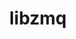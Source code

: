 ---
title: "libzmq"
layout: cache
categories: [package, develop-2023-10-01]
meta: {"versions": ["4.3.4"], "compilers": ["cce@=15.0.1", "gcc@=11.1.0", "gcc@=7.3.1", "gcc@=7.5.0", "oneapi@=2023.2.0"], "oss": ["amzn2", "rhel8", "ubuntu18.04", "ubuntu20.04"], "platforms": ["linux"], "targets": ["aarch64", "neoverse_n1", "ppc64le", "x86_64", "x86_64_v3", "zen4"], "stacks": ["aws-isc", "aws-isc-aarch64", "data-vis-sdk", "e4s", "e4s-cray-rhel", "e4s-oneapi", "e4s-power", "radiuss", "root"], "num_specs": 8, "num_specs_by_stack": {"root": 8, "aws-isc-aarch64": 2, "aws-isc": 1, "e4s-cray-rhel": 1, "data-vis-sdk": 1, "e4s": 1, "radiuss": 1, "e4s-power": 1, "e4s-oneapi": 1}}
spec_details: [{"hash": "4osu7fdzzrsq57cc2ljyyirllgw57wi3", "compiler": "gcc@=7.3.1", "versions": ["4.3.4"], "os": "amzn2", "platform": "linux", "target": "aarch64", "variants": ["build_system=autotools", "~docs", "~drafts", "+libbsd", "+libsodium", "~libunwind", "patches=310b8aa,e15a8bf,edca864"], "stacks": ["root", "aws-isc-aarch64"], "size": "-", "tarball": "https://binaries.spack.io/releases/develop-2023-10-01/build_cache/linux-amzn2-aarch64/gcc-7.3.1/libzmq-4.3.4/linux-amzn2-aarch64-gcc-7.3.1-libzmq-4.3.4-4osu7fdzzrsq57cc2ljyyirllgw57wi3.spack"}, {"hash": "xjnyeobrpuriha7fdioowtc5rjpqqcxf", "compiler": "gcc@=7.3.1", "versions": ["4.3.4"], "os": "amzn2", "platform": "linux", "target": "neoverse_n1", "variants": ["build_system=autotools", "~docs", "~drafts", "+libbsd", "+libsodium", "~libunwind", "patches=310b8aa,e15a8bf,edca864"], "stacks": ["root", "aws-isc-aarch64"], "size": "-", "tarball": "https://binaries.spack.io/releases/develop-2023-10-01/build_cache/linux-amzn2-neoverse_n1/gcc-7.3.1/libzmq-4.3.4/linux-amzn2-neoverse_n1-gcc-7.3.1-libzmq-4.3.4-xjnyeobrpuriha7fdioowtc5rjpqqcxf.spack"}, {"hash": "nlgtef5o6hcsqclgkultjmha3r3rpbtd", "compiler": "gcc@=7.3.1", "versions": ["4.3.4"], "os": "amzn2", "platform": "linux", "target": "x86_64_v3", "variants": ["build_system=autotools", "~docs", "~drafts", "+libbsd", "+libsodium", "~libunwind", "patches=310b8aa,e15a8bf,edca864"], "stacks": ["root", "aws-isc"], "size": "-", "tarball": "https://binaries.spack.io/releases/develop-2023-10-01/build_cache/linux-amzn2-x86_64_v3/gcc-7.3.1/libzmq-4.3.4/linux-amzn2-x86_64_v3-gcc-7.3.1-libzmq-4.3.4-nlgtef5o6hcsqclgkultjmha3r3rpbtd.spack"}, {"hash": "kjrrrak4rttdkwhmdma246stpxerx2sr", "compiler": "cce@=15.0.1", "versions": ["4.3.4"], "os": "rhel8", "platform": "linux", "target": "zen4", "variants": ["build_system=autotools", "~docs", "~drafts", "+libbsd", "+libsodium", "~libunwind", "patches=310b8aa,e15a8bf,edca864"], "stacks": ["e4s-cray-rhel", "root"], "size": "-", "tarball": "https://binaries.spack.io/releases/develop-2023-10-01/build_cache/linux-rhel8-zen4/cce-15.0.1/libzmq-4.3.4/linux-rhel8-zen4-cce-15.0.1-libzmq-4.3.4-kjrrrak4rttdkwhmdma246stpxerx2sr.spack"}, {"hash": "urlxhgimubzolz5scqo3llhkyxukwt3r", "compiler": "gcc@=11.1.0", "versions": ["4.3.4"], "os": "ubuntu20.04", "platform": "linux", "target": "x86_64_v3", "variants": ["build_system=autotools", "~docs", "~drafts", "+libbsd", "+libsodium", "~libunwind", "patches=310b8aa,e15a8bf,edca864"], "stacks": ["root", "data-vis-sdk", "e4s"], "size": "-", "tarball": "https://binaries.spack.io/releases/develop-2023-10-01/build_cache/linux-ubuntu20.04-x86_64_v3/gcc-11.1.0/libzmq-4.3.4/linux-ubuntu20.04-x86_64_v3-gcc-11.1.0-libzmq-4.3.4-urlxhgimubzolz5scqo3llhkyxukwt3r.spack"}, {"hash": "p4u37liauxevefiryg73s3peoeznc6l2", "compiler": "gcc@=7.5.0", "versions": ["4.3.4"], "os": "ubuntu18.04", "platform": "linux", "target": "x86_64_v3", "variants": ["build_system=autotools", "~docs", "~drafts", "+libbsd", "+libsodium", "~libunwind", "patches=310b8aa,e15a8bf,edca864"], "stacks": ["radiuss", "root"], "size": "-", "tarball": "https://binaries.spack.io/releases/develop-2023-10-01/build_cache/linux-ubuntu18.04-x86_64_v3/gcc-7.5.0/libzmq-4.3.4/linux-ubuntu18.04-x86_64_v3-gcc-7.5.0-libzmq-4.3.4-p4u37liauxevefiryg73s3peoeznc6l2.spack"}, {"hash": "6aifdj2cqanuvcmltfl7p2fg6kxfcix2", "compiler": "gcc@=11.1.0", "versions": ["4.3.4"], "os": "ubuntu20.04", "platform": "linux", "target": "ppc64le", "variants": ["build_system=autotools", "~docs", "~drafts", "+libbsd", "+libsodium", "~libunwind", "patches=310b8aa,e15a8bf,edca864"], "stacks": ["root", "e4s-power"], "size": "-", "tarball": "https://binaries.spack.io/releases/develop-2023-10-01/build_cache/linux-ubuntu20.04-ppc64le/gcc-11.1.0/libzmq-4.3.4/linux-ubuntu20.04-ppc64le-gcc-11.1.0-libzmq-4.3.4-6aifdj2cqanuvcmltfl7p2fg6kxfcix2.spack"}, {"hash": "jyl64zeh5ysokq4nwuev4bhhz75upi6y", "compiler": "oneapi@=2023.2.0", "versions": ["4.3.4"], "os": "ubuntu20.04", "platform": "linux", "target": "x86_64", "variants": ["build_system=autotools", "~docs", "~drafts", "+libbsd", "+libsodium", "~libunwind", "patches=310b8aa,e15a8bf,edca864"], "stacks": ["root", "e4s-oneapi"], "size": "-", "tarball": "https://binaries.spack.io/releases/develop-2023-10-01/build_cache/linux-ubuntu20.04-x86_64/oneapi-2023.2.0/libzmq-4.3.4/linux-ubuntu20.04-x86_64-oneapi-2023.2.0-libzmq-4.3.4-jyl64zeh5ysokq4nwuev4bhhz75upi6y.spack"}]
---